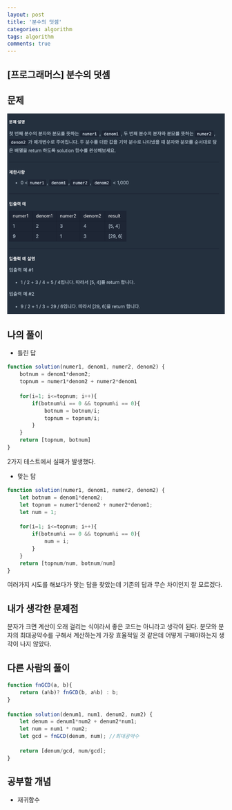 ```yaml
---
layout: post
title: '분수의 덧셈'
categories: algorithm
tags: algorithm
comments: true
---
```


## [프로그래머스] 분수의 덧셈
## 문제
<img src = "../../image/분수 더하기.png">

## 나의 풀이
- 틀린 답
~~~js
function solution(numer1, denom1, numer2, denom2) {
    botnum = denom1*denom2;
    topnum = numer1*denom2 + numer2*denom1
    
    for(i=1; i<=topnum; i++){
        if(botnum%i == 0 && topnum%i == 0){
            botnum = botnum/i;
            topnum = topnum/i;
        }
    }
    return [topnum, botnum]
}
~~~
2가지 테스트에서 실패가 발생했다. 

- 맞는 답 
~~~js
function solution(numer1, denom1, numer2, denom2) {
    let botnum = denom1*denom2;
    let topnum = numer1*denom2 + numer2*denom1;
    let num = 1;

    for(i=1; i<=topnum; i++){
        if(botnum%i == 0 && topnum%i == 0){
            num = i;
        }
    }
    return [topnum/num, botnum/num]
}
~~~
여러가지 시도를 해보다가 맞는 답을 찾았는데 
기존의 답과 무슨 차이인지 잘 모르겠다.

## 내가 생각한 문제점
분자가 크면 계산이 오래 걸리는 식이라서 좋은 코드는 아니라고 생각이 된다. 분모와 분자의 최대공약수를 구해서 계산하는게 가장 효율적일 것 같은데 어떻게 구해야하는지 생각이 나지 않았다.



## 다른 사람의 풀이
~~~js
function fnGCD(a, b){
    return (a%b)? fnGCD(b, a%b) : b;
}

function solution(denum1, num1, denum2, num2) {
    let denum = denum1*num2 + denum2*num1;
    let num = num1 * num2;
    let gcd = fnGCD(denum, num); //최대공약수

    return [denum/gcd, num/gcd];
}

~~~

## 공부할 개념

- 재귀함수